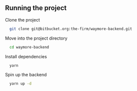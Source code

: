 ## Running the project

Clone the project

```bash
  git clone git@bitbucket.org:the-firm/waymore-backend.git
```

Move into the project directory

```bash
  cd waymore-backend
```

Install dependencies

```bash
  yarn
```

Spin up the backend

```bash
  yarn up -d
```

